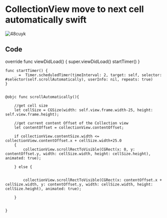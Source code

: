 # CollectionView move to next cell automatically swift

![48cuyk](https://user-images.githubusercontent.com/29371886/87573105-517ec500-c6ee-11ea-9ddd-4b3b0448399a.gif)


## Code

   override func viewDidLoad() {
        super.viewDidLoad()
        startTimer()
        }
  
    func startTimer() {
        _ =  Timer.scheduledTimer(timeInterval: 2, target: self, selector: #selector(self.scrollAutomatically), userInfo: nil, repeats: true)
    }
    
        
    @objc func scrollAutomatically(){
        
        //get cell size
        let cellSize = CGSize(width: self.view.frame.width-25, height: self.view.frame.height);
        
        //get current content Offset of the Collection view
        let contentOffset = collectionView.contentOffset;
        
        if collectionView.contentSize.width <= collectionView.contentOffset.x + cellSize.width+25.0
        {
            collectionView.scrollRectToVisible(CGRect(x: 0, y: contentOffset.y, width: cellSize.width, height: cellSize.height), animated: true);
            
        } else {
            
         
            collectionView.scrollRectToVisible(CGRect(x: contentOffset.x + cellSize.width, y: contentOffset.y, width: cellSize.width, height: cellSize.height), animated: true);
            
        }
        
        
    }

